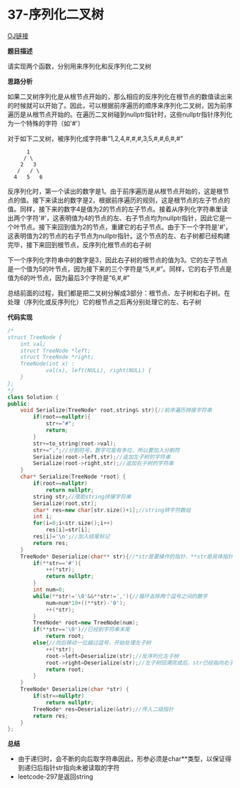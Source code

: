# 37-序列化二叉树

[OJ链接](https://www.nowcoder.com/practice/cf7e25aa97c04cc1a68c8f040e71fb84?tpId=13&tqId=11214&tPage=4&rp=1&ru=%2Fta%2Fcoding-interviews&qru=%2Fta%2Fcoding-interviews%2Fquestion-ranking)

**题目描述**

请实现两个函数，分别用来序列化和反序列化二叉树

**思路分析**

如果二叉树序列化是从根节点开始的，那么相应的反序列化在根节点的数值读出来的时候就可以开始了。因此，可以根据前序遍历的顺序来序列化二叉树，因为前序遍历是从根节点开始的。在遍历二叉树碰到nullptr指针时，这些nullptr指针序列化为一个特殊的字符（如'#'）

对于如下二叉树，被序列化成字符串“1,2,4,#,#,#,3,5,#,#,6,#,#”
```
      1
     / \
    2   3
   /   / \
  4   5   6
```  
反序列化时，第一个读出的数字是1。由于前序遍历是从根节点开始的，这是根节点的值。接下来读出的数字是2，根据前序遍历的规则，这是根节点的左子节点的值。同样，接下来的数字4是值为2的节点的左子节点。接着从序列化字符串里读出两个字符'#'，这表明值为4的节点的左、右子节点均为nullptr指针，因此它是一个叶节点。接下来回到值为2的节点，重建它的右子节点。由于下一个字符是'#'，这表明值为2的节点的右子节点为nullptr指针。这个节点的左、右子树都已经构建完毕，接下来回到根节点，反序列化根节点的右子树

下一个序列化字符串中的数字是3，因此右子树的根节点的值为3。它的左子节点是一个值为5的叶节点，因为接下来的三个字符是“5,#,#”。同样，它的右子节点是值为6的叶节点，因为最后3个字符是“6,#,#”

总结前面的过程，我们都是把二叉树分解成3部分：根节点、左子树和右子树。在处理（序列化或反序列化）它的根节点之后再分别处理它的左、右子树

**代码实现**

```c++
/*
struct TreeNode {
    int val;
    struct TreeNode *left;
    struct TreeNode *right;
    TreeNode(int x) :
            val(x), left(NULL), right(NULL) {
    }
};
*/
class Solution {
public:
    void Serialize(TreeNode* root,string& str){//前序遍历拼接字符串
        if(root==nullptr){
            str+="#";
            return;
        }
        str+=to_string(root->val);
        str+=",";//分割符号，数字可能有多位，所以要加入分割符
        Serialize(root->left,str);//追加左子树的字符串
        Serialize(root->right,str);//追加右子树的字符串
    }
    char* Serialize(TreeNode *root) {    
        if(root==nullptr)
            return nullptr;
        string str;//借助string拼接字符串
        Serialize(root,str);
        char* res=new char[str.size()+1];//string转字符数组
        int i;
        for(i=0;i<str.size();i++)
            res[i]=str[i];
        res[i]='\n';//加入结尾标记
        return res;
    }
    TreeNode* Deserialize(char** str){//*str是要操作的指针，**str是具体指针指向的值，str是二级指针
        if(**str=='#'){
            ++(*str);
            return nullptr;
        }
        int num=0;
        while(**str!='\0'&&**str!=','){//循环去除两个逗号之间的数字
            num=num*10+((**str)-'0');
            ++(*str);
        }
        TreeNode* root=new TreeNode(num);
        if(**str=='\0')//已经到字符串末尾
            return root;
        else{//向后移动一位越过逗号，开始处理左子树
            ++(*str);
            root->left=Deserialize(str);//反序列化左子树
            root->right=Deserialize(str);//左子树回溯完成后，str已经指向右子树字符串的起始字符
            return root;
        }
    }
    TreeNode* Deserialize(char *str) {
        if(str==nullptr)
            return nullptr;
        TreeNode* res=Deserialize(&str);//传入二级指针
        return res;
    }
};

```

**总结**

* 由于递归时，会不断的向后取字符串因此，形参必须是char\*\*类型，以保证得到递归后指针str指向未被读取的字符
* leetcode-297是返回string



